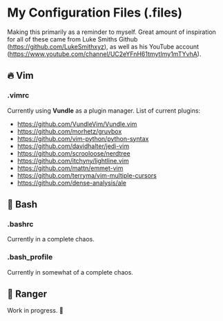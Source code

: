 # My Configuration Files (.files)
Making this primarily as a reminder to myself. Great amount of inspiration for all of these came from Luke Smiths Github (https://github.com/LukeSmithxyz), as well as his YouTube account (https://www.youtube.com/channel/UC2eYFnH61tmytImy1mTYvhA).
## 🔥 Vim
### .vimrc
Currently using **Vundle** as a plugin manager. List of current plugins:
- https://github.com/VundleVim/Vundle.vim
- https://github.com/morhetz/gruvbox             
- https://github.com/vim-python/python-syntax
- https://github.com/davidhalter/jedi-vim
- https://github.com/scrooloose/nerdtree
- https://github.com/itchyny/lightline.vim
- https://github.com/mattn/emmet-vim
- https://github.com/terryma/vim-multiple-cursors
- https://github.com/dense-analysis/ale
## 🤖 Bash
### .bashrc
Currently in a complete chaos.
### .bash_profile
Currently in somewhat of a complete chaos.

## 📂 Ranger
Work in progress. 👷
